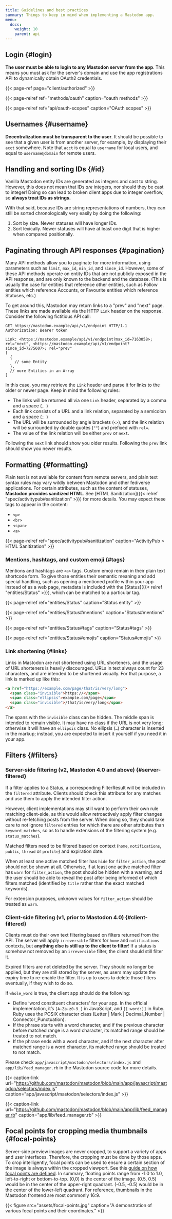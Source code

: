 ```yaml
---
title: Guidelines and best practices
summary: Things to keep in mind when implementing a Mastodon app.
menu:
  docs:
    weight: 10
    parent: api
---
```


## Login {#login}

**The user must be able to login to any Mastodon server from the app**. This means you must ask for the server's domain and use the app registrations API to dynamically obtain OAuth2 credentials.

{{< page-ref page="client/authorized" >}}

{{< page-relref ref="methods/oauth" caption="oauth methods" >}}

{{< page-relref ref="api/oauth-scopes" caption="OAuth scopes" >}}

## Usernames {#username}

**Decentralization must be transparent to the user**. It should be possible to see that a given user is from another server, for example, by displaying their `acct` somewhere. Note that `acct` is equal to `username` for local users, and equal to `username@domain` for remote users.

## Handling and sorting IDs {#id}

Vanilla Mastodon entity IDs are generated as integers and cast to string. However, this does not mean that IDs _are_ integers, nor should they be cast to integer! Doing so can lead to broken client apps due to integer overflow, so **always treat IDs as strings.**

With that said, because IDs are string representations of numbers, they can still be sorted chronologically very easily by doing the following:

1. Sort by size. Newer statuses will have longer IDs.
2. Sort lexically. Newer statuses will have at least one digit that is higher when compared positionally.

## Paginating through API responses {#pagination}

Many API methods allow you to paginate for more information, using parameters such as `limit`, `max_id`, `min_id`, and `since_id`. However, some of these API methods operate on entity IDs that are not publicly exposed in the API response, and are only known to the backend and the database. (This is usually the case for entities that reference other entities, such as Follow entities which reference Accounts, or Favourite entities which reference Statuses, etc.)

To get around this, Mastodon may return links to a "prev" and "next" page. These links are made available via the HTTP `Link` header on the response. Consider the following fictitious API call:

```http
GET https://mastodon.example/api/v1/endpoint HTTP/1.1
Authorization: Bearer token

Link: <https://mastodon.example/api/v1/endpoint?max_id=7163058>; rel="next", <https://mastodon.example/api/v1/endpoint?since_id=7275607>; rel="prev"
[
  {
    // some Entity
  },
  // more Entities in an Array
]
```

In this case, you may retrieve the `Link` header and parse it for links to the older or newer page. Keep in mind the following rules:

- The links will be returned all via one `Link` header, separated by a comma and a space (`, `)
- Each link consists of a URL and a link relation, separated by a semicolon and a space (`; `)
- The URL will be surrounded by angle brackets (`<>`), and the link relation will be surrounded by double quotes (`""`) and prefixed with `rel=`.
- The value of the link relation will be either `prev` or `next`.

Following the `next` link should show you older results. Following the `prev` link should show you newer results.

## Formatting {#formatting}

Plain text is not available for content from remote servers, and plain text syntax rules may vary wildly between Mastodon and other fediverse applications. For certain attributes, such as the content of statuses, **Mastodon provides sanitized HTML**. See [HTML Sanitization]({{< relref "spec/activitypub#sanitization" >}}) for more details. You may expect these tags to appear in the content:

* `<p>`
* `<br>`
* `<span>`
* `<a>`

{{< page-relref ref="spec/activitypub#sanitization" caption="ActivityPub > HTML Sanitization" >}}

### Mentions, hashtags, and custom emoji {#tags}

Mentions and hashtags are `<a>` tags. Custom emoji remain in their plain text shortcode form. To give those entities their semantic meaning and add special handling, such as opening a mentioned profile within your app instead of as a web page, metadata is included with the [Status]({{< relref "entities/Status" >}}), which can be matched to a particular tag.

{{< page-relref ref="entities/Status" caption="Status entity" >}}

{{< page-relref ref="entities/Status#mentions" caption="Status#mentions" >}}

{{< page-relref ref="entities/Status#tags" caption="Status#tags" >}}

{{< page-relref ref="entities/Status#emojis" caption="Status#emojis" >}}

### Link shortening {#links}

Links in Mastodon are not shortened using URL shorteners, and the usage of URL shorteners is heavily discouraged. URLs in text always count for 23 characters, and are intended to be shortened visually. For that purpose, a link is marked up like this:

```html
<a href="https://example.com/page/that/is/very/long">
  <span class="invisible">https://</span>
  <span class="ellipsis">example.com/page</span>
  <span class="invisible">/that/is/very/long</span>
</a>
```

The spans with the `invisible` class can be hidden. The middle span is intended to remain visible. It may have no class if the URL is not very long; otherwise it will have an `ellipsis` class. No ellipsis (`…`) character is inserted in the markup; instead, you are expected to insert it yourself if you need it in your app.

## Filters {#filters}

### Server-side filtering (v2, Mastodon 4.0 and above) {#server-filtered}

If a filter applies to a Status, a corresponding FilterResult will be included in the `filtered` attribute. Clients should check this attribute for any matches and use them to apply the intended filter action.

However, client implementations may still want to perform their own rule matching client-side, as this would allow retroactively apply filter changes without re-fetching posts from the server. When doing so, they should take care to not ignore `filtered` entries for which there are other attributes than `keyword_matches`, so as to handle extensions of the filtering system (e.g. `status_matches`).

Matched filters need to be filtered based on context (`home`, `notifications`, `public`, `thread` or `profile`) and expiration date.

When at least one active matched filter has `hide` for `filter_action`, the post should not be shown at all. Otherwise, if at least one active matched filter has `warn` for `filter_action`, the post should be hidden with a warning, and the user should be able to reveal the post after being informed of which filters matched (identified by `title` rather than the exact matched keywords).

For extension purposes, unknown values for `filter_action` should be treated as `warn`.

### Client-side filtering (v1, prior to Mastodon 4.0) {#client-filtered}

Clients must do their own text filtering based on filters returned from the API. The server will apply `irreversible` filters for `home` and `notifications` contexts, but **anything else is still up to the client to filter**! If a status is somehow not removed by an `irreversible` filter, the client should still filter it.

Expired filters are not deleted by the server. They should no longer be applied, but they are still stored by the server, as users may update the expiry time to re-enable the filter. It is up to users to delete those filters eventually, if they wish to do so.

If `whole_word` is true, the client app should do the following:

* Define ‘word constituent characters’ for your app. In the official implementation, it’s `[A-Za-z0-9_]` in JavaScript, and `[[:word:]]` in Ruby. Ruby uses the POSIX character class (Letter | Mark | Decimal_Number | Connector_Punctuation).
* If the phrase starts with a word character, and if the previous character before matched range is a word character, its matched range should be treated to not match.
* If the phrase ends with a word character, and if the next character after matched range is a word character, its matched range should be treated to not match.

Please check `app/javascript/mastodon/selectors/index.js` and `app/lib/feed_manager.rb` in the Mastodon source code for more details.

{{< caption-link url="https://github.com/mastodon/mastodon/blob/main/app/javascript/mastodon/selectors/index.js" caption="app/javascript/mastodon/selectors/index.js" >}}

{{< caption-link url="https://github.com/mastodon/mastodon/blob/main/app/lib/feed_manager.rb" caption="app/lib/feed_manager.rb" >}}

## Focal points for cropping media thumbnails {#focal-points}

Server-side preview images are never cropped, to support a variety of apps and user interfaces. Therefore, the cropping must be done by those apps. To crop intelligently, focal points can be used to ensure a certain section of the image is always within the cropped viewport. See this [guide on how focal points are defined](https://github.com/jonom/jquery-focuspoint#1-calculate-your-images-focus-point). In summary, floating points range from -1.0 to 1.0, left-to-right or bottom-to-top. (0,0) is the center of the image. (0.5, 0.5) would be in the center of the upper-right quadrant. (-0.5, -0.5) would be in the center of the lower-left quadrant. For reference, thumbnails in the Mastodon frontend are most commonly 16:9.

{{< figure src="assets/focal-points.jpg" caption="A demonstration of various focal points and their coordinates." >}}
